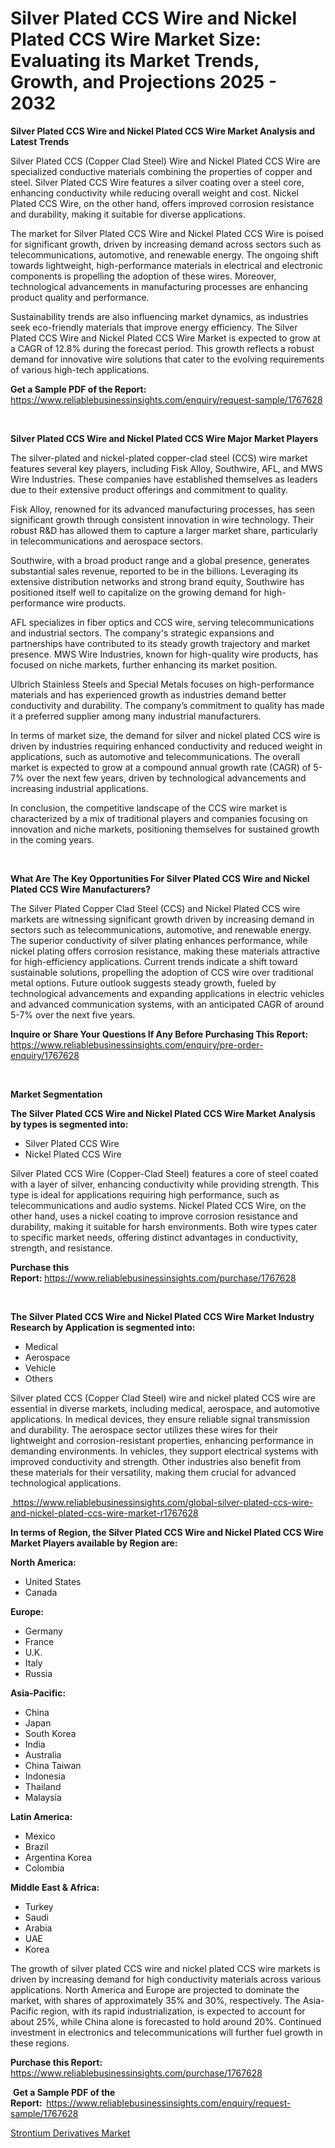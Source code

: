 <p><h1>Silver Plated CCS Wire and Nickel Plated CCS Wire Market Size: Evaluating its Market Trends, Growth, and Projections 2025 - 2032</h1></p><p><strong>Silver Plated CCS Wire and Nickel Plated CCS Wire Market Analysis and Latest Trends</strong></p>
<p><p>Silver Plated CCS (Copper Clad Steel) Wire and Nickel Plated CCS Wire are specialized conductive materials combining the properties of copper and steel. Silver Plated CCS Wire features a silver coating over a steel core, enhancing conductivity while reducing overall weight and cost. Nickel Plated CCS Wire, on the other hand, offers improved corrosion resistance and durability, making it suitable for diverse applications.</p><p>The market for Silver Plated CCS Wire and Nickel Plated CCS Wire is poised for significant growth, driven by increasing demand across sectors such as telecommunications, automotive, and renewable energy. The ongoing shift towards lightweight, high-performance materials in electrical and electronic components is propelling the adoption of these wires. Moreover, technological advancements in manufacturing processes are enhancing product quality and performance.</p><p>Sustainability trends are also influencing market dynamics, as industries seek eco-friendly materials that improve energy efficiency. The Silver Plated CCS Wire and Nickel Plated CCS Wire Market is expected to grow at a CAGR of 12.8% during the forecast period. This growth reflects a robust demand for innovative wire solutions that cater to the evolving requirements of various high-tech applications.</p></p>
<p><strong>Get a Sample PDF of the Report:&nbsp;</strong> <a href="https://www.reliablebusinessinsights.com/enquiry/request-sample/1767628?utm_campaign=2201&utm_medium=2&utm_source=Github&utm_content=ia&utm_term=02022025&utm_id=silver-plated-ccs-wire-and-nickel-plated-ccs-wire">https://www.reliablebusinessinsights.com/enquiry/request-sample/1767628</a></p>
<p>&nbsp;</p>
<p><strong>Silver Plated CCS Wire and Nickel Plated CCS Wire Major Market Players</strong></p>
<p><p>The silver-plated and nickel-plated copper-clad steel (CCS) wire market features several key players, including Fisk Alloy, Southwire, AFL, and MWS Wire Industries. These companies have established themselves as leaders due to their extensive product offerings and commitment to quality.</p><p>Fisk Alloy, renowned for its advanced manufacturing processes, has seen significant growth through consistent innovation in wire technology. Their robust R&D has allowed them to capture a larger market share, particularly in telecommunications and aerospace sectors.</p><p>Southwire, with a broad product range and a global presence, generates substantial sales revenue, reported to be in the billions. Leveraging its extensive distribution networks and strong brand equity, Southwire has positioned itself well to capitalize on the growing demand for high-performance wire products.</p><p>AFL specializes in fiber optics and CCS wire, serving telecommunications and industrial sectors. The company's strategic expansions and partnerships have contributed to its steady growth trajectory and market presence. MWS Wire Industries, known for high-quality wire products, has focused on niche markets, further enhancing its market position.</p><p>Ulbrich Stainless Steels and Special Metals focuses on high-performance materials and has experienced growth as industries demand better conductivity and durability. The company’s commitment to quality has made it a preferred supplier among many industrial manufacturers.</p><p>In terms of market size, the demand for silver and nickel plated CCS wire is driven by industries requiring enhanced conductivity and reduced weight in applications, such as automotive and telecommunications. The overall market is expected to grow at a compound annual growth rate (CAGR) of 5-7% over the next few years, driven by technological advancements and increasing industrial applications.</p><p>In conclusion, the competitive landscape of the CCS wire market is characterized by a mix of traditional players and companies focusing on innovation and niche markets, positioning themselves for sustained growth in the coming years.</p></p>
<p>&nbsp;</p>
<p><strong>What Are The Key Opportunities For Silver Plated CCS Wire and Nickel Plated CCS Wire Manufacturers?</strong></p>
<p><p>The Silver Plated Copper Clad Steel (CCS) and Nickel Plated CCS wire markets are witnessing significant growth driven by increasing demand in sectors such as telecommunications, automotive, and renewable energy. The superior conductivity of silver plating enhances performance, while nickel plating offers corrosion resistance, making these materials attractive for high-efficiency applications. Current trends indicate a shift toward sustainable solutions, propelling the adoption of CCS wire over traditional metal options. Future outlook suggests steady growth, fueled by technological advancements and expanding applications in electric vehicles and advanced communication systems, with an anticipated CAGR of around 5-7% over the next five years.</p></p>
<p><strong>Inquire or Share Your Questions If Any Before Purchasing This Report:</strong> <a href="https://www.reliablebusinessinsights.com/enquiry/pre-order-enquiry/1767628?utm_campaign=2201&utm_medium=2&utm_source=Github&utm_content=ia&utm_term=02022025&utm_id=silver-plated-ccs-wire-and-nickel-plated-ccs-wire">https://www.reliablebusinessinsights.com/enquiry/pre-order-enquiry/1767628</a></p>
<p>&nbsp;</p>
<p><strong>Market Segmentation</strong></p>
<p><strong>The Silver Plated CCS Wire and Nickel Plated CCS Wire Market Analysis by types is segmented into:</strong></p>
<p><ul><li>Silver Plated CCS Wire</li><li>Nickel Plated CCS Wire</li></ul></p>
<p><p>Silver Plated CCS Wire (Copper-Clad Steel) features a core of steel coated with a layer of silver, enhancing conductivity while providing strength. This type is ideal for applications requiring high performance, such as telecommunications and audio systems. Nickel Plated CCS Wire, on the other hand, uses a nickel coating to improve corrosion resistance and durability, making it suitable for harsh environments. Both wire types cater to specific market needs, offering distinct advantages in conductivity, strength, and resistance.</p></p>
<p><strong>Purchase this Report:&nbsp;</strong><a href="https://www.reliablebusinessinsights.com/purchase/1767628?utm_campaign=2201&utm_medium=2&utm_source=Github&utm_content=ia&utm_term=02022025&utm_id=silver-plated-ccs-wire-and-nickel-plated-ccs-wire">https://www.reliablebusinessinsights.com/purchase/1767628</a></p>
<p>&nbsp;</p>
<p><strong>The Silver Plated CCS Wire and Nickel Plated CCS Wire Market Industry Research by Application is segmented into:</strong></p>
<p><ul><li>Medical</li><li>Aerospace</li><li>Vehicle</li><li>Others</li></ul></p>
<p><p>Silver plated CCS (Copper Clad Steel) wire and nickel plated CCS wire are essential in diverse markets, including medical, aerospace, and automotive applications. In medical devices, they ensure reliable signal transmission and durability. The aerospace sector utilizes these wires for their lightweight and corrosion-resistant properties, enhancing performance in demanding environments. In vehicles, they support electrical systems with improved conductivity and strength. Other industries also benefit from these materials for their versatility, making them crucial for advanced technological applications.</p></p>
<p><a href="https://www.reliablebusinessinsights.com/global-silver-plated-ccs-wire-and-nickel-plated-ccs-wire-market-r1767628?utm_campaign=2201&utm_medium=2&utm_source=Github&utm_content=ia&utm_term=02022025&utm_id=silver-plated-ccs-wire-and-nickel-plated-ccs-wire">&nbsp;https://www.reliablebusinessinsights.com/global-silver-plated-ccs-wire-and-nickel-plated-ccs-wire-market-r1767628</a></p>
<p><strong>In terms of Region, the Silver Plated CCS Wire and Nickel Plated CCS Wire Market Players available by Region are:</strong></p>
<p>
    <p> <strong> North America: </strong>
        <ul>
            <li>United States</li>
            <li>Canada</li>
        </ul>
        </p> 
    <p> <strong> Europe: </strong>
        <ul>
            <li>Germany</li>
            <li>France</li>
            <li>U.K.</li>
            <li>Italy</li>
            <li>Russia</li>
        </ul>
        </p> 
    <p> <strong> Asia-Pacific: </strong>
        <ul>
            <li>China</li>
            <li>Japan</li>
            <li>South Korea</li>
            <li>India</li>
            <li>Australia</li>
            <li>China Taiwan</li>
            <li>Indonesia</li>
            <li>Thailand</li>
            <li>Malaysia</li>
        </ul>
        </p> 
    <p> <strong> Latin America: </strong>
        <ul>
            <li>Mexico</li>
            <li>Brazil</li>
            <li>Argentina Korea</li>
            <li>Colombia</li>
        </ul>
        </p> 
    <p> <strong> Middle East & Africa: </strong>
        <ul>
            <li>Turkey</li>
            <li>Saudi</li>
            <li>Arabia</li>
            <li>UAE</li>
            <li>Korea</li>
        </ul>
    </p>
    </p>
<p><p>The growth of silver plated CCS wire and nickel plated CCS wire markets is driven by increasing demand for high conductivity materials across various applications. North America and Europe are projected to dominate the market, with shares of approximately 35% and 30%, respectively. The Asia-Pacific region, with its rapid industrialization, is expected to account for about 25%, while China alone is forecasted to hold around 20%. Continued investment in electronics and telecommunications will further fuel growth in these regions.</p></p>
<p><strong>Purchase this Report: </strong><a href="https://www.reliablebusinessinsights.com/purchase/1767628?utm_campaign=2201&utm_medium=2&utm_source=Github&utm_content=ia&utm_term=02022025&utm_id=silver-plated-ccs-wire-and-nickel-plated-ccs-wire">https://www.reliablebusinessinsights.com/purchase/1767628</a></p>
<p>&nbsp;<strong>Get a Sample PDF of the Report:&nbsp;&nbsp;</strong><a href="https://www.reliablebusinessinsights.com/enquiry/request-sample/1767628?utm_campaign=2201&utm_medium=2&utm_source=Github&utm_content=ia&utm_term=02022025&utm_id=silver-plated-ccs-wire-and-nickel-plated-ccs-wire">https://www.reliablebusinessinsights.com/enquiry/request-sample/1767628</a></p>
<p><strong></strong></p>
<p><p><a href="https://github.com/bensemilia864/Market-Research-Report-List-1/blob/main/strontium-derivatives-market.md?utm_campaign=2201&utm_medium=2&utm_source=Github&utm_content=ia&utm_term=02022025&utm_id=silver-plated-ccs-wire-and-nickel-plated-ccs-wire">Strontium Derivatives Market</a></p></p>